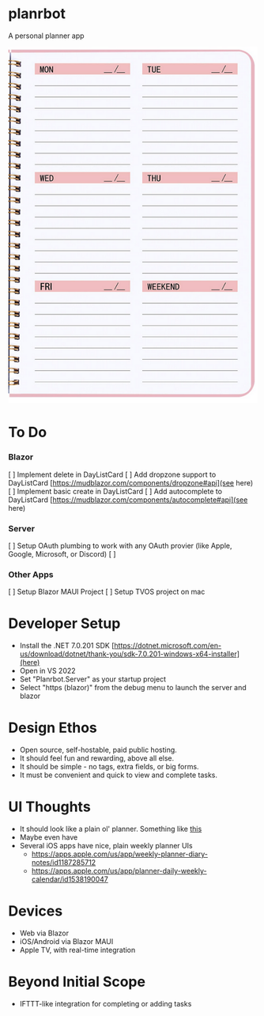 # planrbot
A personal planner app

![Planner](planner.PNG)

# To Do
### Blazor
[ ] Implement delete in DayListCard
[ ] Add dropzone support to DayListCard [https://mudblazor.com/components/dropzone#api](see here)
[ ] Implement basic create in DayListCard
[ ] Add autocomplete to DayListCard [https://mudblazor.com/components/autocomplete#api](see here)
### Server
[ ] Setup OAuth plumbing to work with any OAuth provier (like Apple, Google, Microsoft, or Discord)
[ ] 
### Other Apps
[ ] Setup Blazor MAUI Project
[ ] Setup TVOS project on mac

# Developer Setup
- Install the .NET 7.0.201 SDK [https://dotnet.microsoft.com/en-us/download/dotnet/thank-you/sdk-7.0.201-windows-x64-installer](here)
- Open in VS 2022
- Set "Planrbot.Server" as your startup project
- Select "https (blazor)" from the debug menu to launch the server and blazor


# Design Ethos
- Open source, self-hostable, paid public hosting.
- It should feel fun and rewarding, above all else.
- It should be simple - no tags, extra fields, or big forms.
- It must be convenient and quick to view and complete tasks.

# UI Thoughts
- It should look like a plain ol' planner. Something like [this](https://m.media-amazon.com/images/I/81C3FUIA8nL.jpg)
- Maybe even have 
- Several iOS apps have nice, plain weekly planner UIs
  - https://apps.apple.com/us/app/weekly-planner-diary-notes/id1187285712
  - https://apps.apple.com/us/app/planner-daily-weekly-calendar/id1538190047

# Devices
- Web via Blazor
- iOS/Android via Blazor MAUI
- Apple TV, with real-time integration


# Beyond Initial Scope
- IFTTT-like integration for completing or adding tasks
